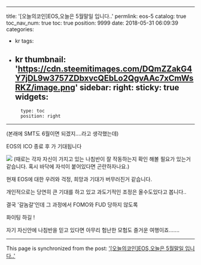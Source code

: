 
---
title: '[오늘의코인]EOS,오늘은 5월말일 입니다..'
permlink: eos-5
catalog: true
toc_nav_num: true
toc: true
position: 9999
date: 2018-05-31 06:09:39
categories:
- kr
tags:
- kr
thumbnail: 'https://cdn.steemitimages.com/DQmZZakG4Y7jDL9w3757ZDbxvcQEbLo2QgvAAc7xCmWsRKZ/image.png'
sidebar:
    right:
        sticky: true
widgets:
    -
        type: toc
        position: right
---


(본래에 SMT도 6월이면 되겠지....라고 생각했는데)

EOS의 ICO 종료 후 가 기대됩니다



![](https://cdn.steemitimages.com/DQmZZakG4Y7jDL9w3757ZDbxvcQEbLo2QgvAAc7xCmWsRKZ/image.png)
(때로는 각자 자신이 가지고 있는 나침반이 잘 작동하는지 확인 해볼 필요가 있는거 같습니다. 혹시 바닥에 자석이 붙어있다면 곤란하자나요.)


현재 EOS에 대한 우려와 걱정, 희망과 기대가 버무러진거 같습니다. 

개인적으로는 당연히 큰 기대를 하고 있고 과도기적인 조정은 올수도있다고 봅니다..

결국 '갈놈갈'인데 그 과정에서 FOMO와 FUD 당하지 않도록 

화이팅 하길 !

자기 자신안에 나침반을 믿고 있다면 아무리 험난한 모험도 즐거운 여행이죠.......

- - -

This page is synchronized from the post: ['[오늘의코인]EOS,오늘은 5월말일 입니다..'](https://steemit.com/@virus707/eos-5)
